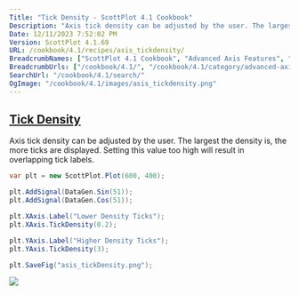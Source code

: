 ```yaml
---
Title: "Tick Density - ScottPlot 4.1 Cookbook"
Description: "Axis tick density can be adjusted by the user. The largest the density is, the more ticks are displayed. Setting this value too high will result in overlapping tick labels."
Date: 12/11/2023 7:52:02 PM
Version: ScottPlot 4.1.69
URL: /cookbook/4.1/recipes/asis_tickdensity/
BreadcrumbNames: ["ScottPlot 4.1 Cookbook", "Advanced Axis Features", "Tick Density"]
BreadcrumbUrls: ["/cookbook/4.1/", "/cookbook/4.1/category/advanced-axis-features", "/cookbook/4.1/recipes/asis_tickdensity/"]
SearchUrl: "/cookbook/4.1/search/"
OgImage: "/cookbook/4.1/images/asis_tickdensity.png"
---
```


<h2><a href='/cookbook/4.1/recipes/asis_tickdensity/'>Tick Density</a></h2>

Axis tick density can be adjusted by the user. The largest the density is, the more ticks are displayed. Setting this value too high will result in overlapping tick labels.

```cs
var plt = new ScottPlot.Plot(600, 400);

plt.AddSignal(DataGen.Sin(51));
plt.AddSignal(DataGen.Cos(51));

plt.XAxis.Label("Lower Density Ticks");
plt.XAxis.TickDensity(0.2);

plt.YAxis.Label("Higher Density Ticks");
plt.YAxis.TickDensity(3);

plt.SaveFig("asis_tickDensity.png");
```

<img src='../../images/asis_tickdensity.png' class='d-block mx-auto my-5' />


